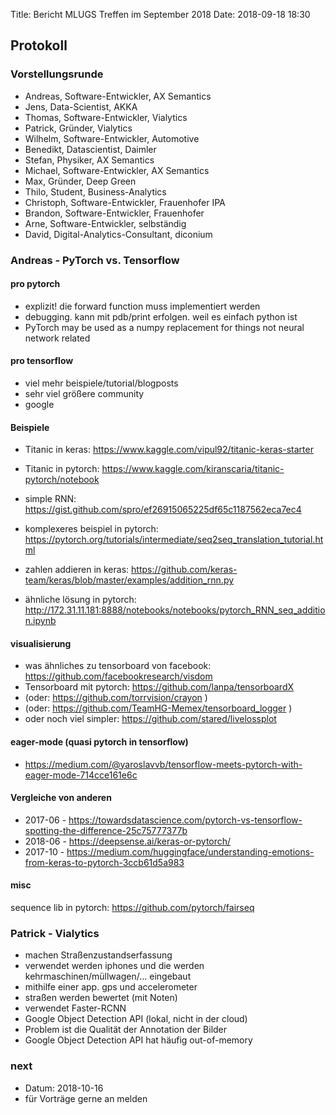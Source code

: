 Title: Bericht MLUGS Treffen im September 2018
Date: 2018-09-18 18:30


## Protokoll

### Vorstellungsrunde

- Andreas, Software-Entwickler, AX Semantics
- Jens, Data-Scientist, AKKA
- Thomas, Software-Entwickler, Vialytics
- Patrick, Gründer, Vialytics
- Wilhelm, Software-Entwickler, Automotive
- Benedikt, Datascientist, Daimler
- Stefan, Physiker, AX Semantics
- Michael, Software-Entwickler, AX Semantics
- Max, Gründer, Deep Green
- Thilo, Student, Business-Analytics
- Christoph, Software-Entwickler, Frauenhofer IPA
- Brandon, Software-Entwickler, Frauenhofer
- Arne, Software-Entwickler, selbständig
- David, Digital-Analytics-Consultant, diconium


### Andreas - PyTorch vs. Tensorflow

#### pro pytorch

- explizit! die forward function muss implementiert werden
- debugging. kann mit pdb/print erfolgen. weil es einfach python ist
- PyTorch may be used as a numpy replacement for things not neural network related


#### pro tensorflow

- viel mehr beispiele/tutorial/blogposts
- sehr viel größere community
- google


#### Beispiele

- Titanic in keras: https://www.kaggle.com/vipul92/titanic-keras-starter
- Titanic in pytorch: https://www.kaggle.com/kiranscaria/titanic-pytorch/notebook

- simple RNN: https://gist.github.com/spro/ef26915065225df65c1187562eca7ec4
- komplexeres beispiel in pytorch: https://pytorch.org/tutorials/intermediate/seq2seq_translation_tutorial.html

- zahlen addieren in keras: https://github.com/keras-team/keras/blob/master/examples/addition_rnn.py
- ähnliche lösung in pytorch: http://172.31.11.181:8888/notebooks/notebooks/pytorch_RNN_seq_addition.ipynb


#### visualisierung

- was ähnliches zu tensorboard von facebook: https://github.com/facebookresearch/visdom
- Tensorboard mit pytorch: https://github.com/lanpa/tensorboardX
- (oder: https://github.com/torrvision/crayon )
- (oder: https://github.com/TeamHG-Memex/tensorboard_logger )
- oder noch viel simpler: https://github.com/stared/livelossplot


#### eager-mode (quasi pytorch in tensorflow)

- https://medium.com/@yaroslavvb/tensorflow-meets-pytorch-with-eager-mode-714cce161e6c


#### Vergleiche von anderen

- 2017-06 - https://towardsdatascience.com/pytorch-vs-tensorflow-spotting-the-difference-25c75777377b
- 2018-06 - https://deepsense.ai/keras-or-pytorch/
- 2017-10 - https://medium.com/huggingface/understanding-emotions-from-keras-to-pytorch-3ccb61d5a983


#### misc

sequence lib in pytorch: https://github.com/pytorch/fairseq


### Patrick - Vialytics

- machen Straßenzustandserfassung
- verwendet werden iphones und die werden kehrmaschinen/müllwagen/... eingebaut
- mithilfe einer app. gps und accelerometer
- straßen werden bewertet (mit Noten)
- verwendet Faster-RCNN
- Google Object Detection API (lokal, nicht in der cloud)
- Problem ist die Qualität der Annotation der Bilder
- Google Object Detection API hat häufig out-of-memory


### next

- Datum: 2018-10-16
- für Vorträge gerne an melden
